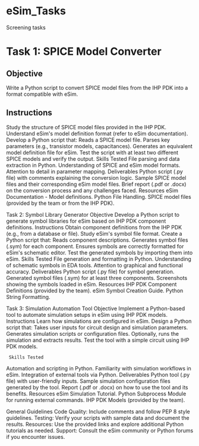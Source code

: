 # eSim_Tasks
Screening tasks


# Task 1: SPICE Model Converter
## Objective
Write a Python script to convert SPICE model files from the IHP PDK into a format compatible with eSim.
## Instructions
Study the structure of SPICE model files provided in the IHP PDK.
Understand eSim's model definition format (refer to eSim documentation).
Develop a Python script that:
Reads a SPICE model file.
Parses key parameters (e.g., transistor models, capacitances).
Generates an equivalent model definition file for eSim.
Test the script with at least two different SPICE models and verify the output.
Skills Tested
File parsing and data extraction in Python.
Understanding of SPICE and eSim model formats.
Attention to detail in parameter mapping.
Deliverables
Python script (.py file) with comments explaining the conversion logic.
Sample SPICE model files and their corresponding eSim model files.
Brief report (.pdf or .docx) on the conversion process and any challenges faced.
Resources
eSim Documentation - Model definitions.
Python File Handling.
SPICE model files (provided by the team or from the IHP PDK).







Task 2: Symbol Library Generator
Objective
Develop a Python script to generate symbol libraries for eSim based on IHP PDK component definitions.
Instructions
Obtain component definitions from the IHP PDK (e.g., from a database or file).
Study eSim's symbol file format.
Create a Python script that:
Reads component descriptions.
Generates symbol files (.sym) for each component.
Ensures symbols are correctly formatted for eSim's schematic editor.
Test the generated symbols by importing them into eSim.
Skills Tested
File generation and formatting in Python.
Understanding of schematic symbols in EDA tools.
Attention to graphical and functional accuracy.
Deliverables
Python script (.py file) for symbol generation.
Generated symbol files (.sym) for at least three components.
Screenshots showing the symbols loaded in eSim.
Resources
IHP PDK Component Definitions (provided by the team).
eSim Symbol Creation Guide.
Python String Formatting.







Task 3: Simulation Automation Tool
Objective
Implement a Python-based tool to automate simulation setups in eSim using IHP PDK models.
Instructions
Learn how simulations are configured in eSim.
Design a Python script that:
Takes user inputs for circuit design and simulation parameters.
Generates simulation scripts or configuration files.
Optionally, runs the simulation and extracts results.
Test the tool with a simple circuit using IHP PDK models.

     Skills Tested
Automation and scripting in Python.
Familiarity with simulation workflows in eSim.
Integration of external tools via Python.
Deliverables
Python tool (.py file) with user-friendly inputs.
Sample simulation configuration files generated by the tool.
Report (.pdf or .docx) on how to use the tool and its benefits.
Resources
eSim Simulation Tutorial.
Python Subprocess Module for running external commands.
IHP PDK Models (provided by the team).

General Guidelines
Code Quality: Include comments and follow PEP 8 style guidelines.
Testing: Verify your scripts with sample data and document the results.
Resources: Use the provided links and explore additional Python tutorials as needed.
Support: Consult the eSim community or Python forums if you encounter issues.

